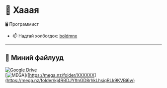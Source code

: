 # 👋 Хааая
🖥️ Программист 

- 📫 Надтай холбогдох: [boldmnx](https://fb.com/boldmnx)  
---
## 📁 Миний файлууд  
[![Google Drive](https://img.shields.io/badge/Google%20Drive-4285F4?style=for-the-badge&logo=googledrive&logoColor=white)](https://drive.google.com/drive/folders/XXXXXX)  
[![MEGA](https://img.shields.io/badge/MEGA.nz-D9272E?style=for-the-badge&logo=mega&logoColor=white)]([https://mega.nz/folder/XXXXXX](https://mega.nz/folder/kj4RBDJY#nGD8rhkLhsiqRLk9KVBi6w)  


